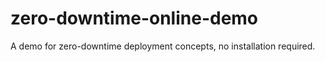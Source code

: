 # zero-downtime-online-demo
A demo for zero-downtime deployment concepts, no installation required.
